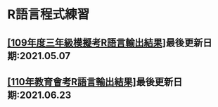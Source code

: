 # <h1>R語言程式練習</h1>
<h2><a href="https://tjjh.github.io/109MT/">[109年度三年級模擬考R語言輸出結果]</a>最後更新日期:2021.05.07</h2>
<h2><a href="https://tjjh.github.io/110ET/">[110年教育會考R語言輸出結果]</a>最後更新日期:2021.06.23</h2>
